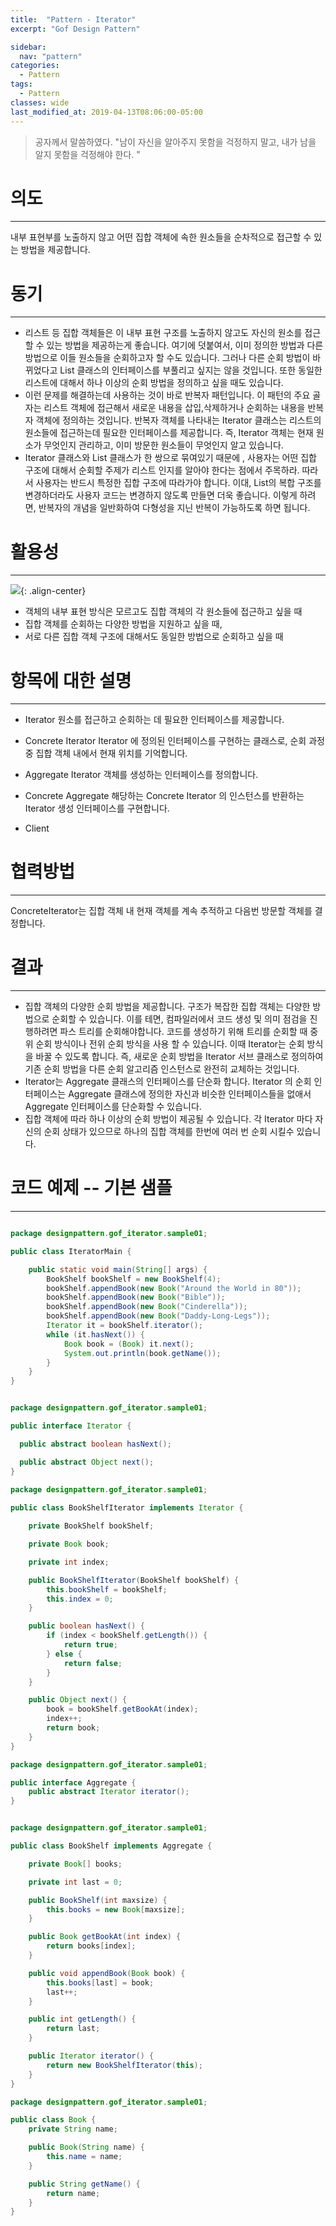 ```yaml
---
title:  "Pattern - Iterator"
excerpt: "Gof Design Pattern"

sidebar:
  nav: "pattern"
categories:
  - Pattern
tags:
  - Pattern 
classes: wide
last_modified_at: 2019-04-13T08:06:00-05:00
---
```


> 공자께서 말씀하였다. "남이 자신을 알아주지 못함을 걱정하지 말고, 내가 남을 알지 못함을 걱정해야 한다. "

# 의도 

***

내부 표현부를 노출하지 않고 어떤 집합 객체에 속한 원소들을 순차적으로 접근할 수 있는 방법을 제공합니다.

# 동기

***

- 리스트 등 집합 객체들은 이 내부 표현 구조를 노출하지 않고도 자신의 원소를 접근할 수 있는 방법을 제공하는게 좋습니다. 여기에 덧붙여서, 이미 정의한 방법과 다른 방법으로 이들 원소들을 순회하고자 할 수도 있습니다. 그러나 다른 순회 방법이 바뀌었다고 List 클래스의 인터페이스를 부풀리고 싶지는 않을 것입니다. 또한 동일한 리스트에 대해서 하나 이상의 순회 방법을 정의하고 싶을 때도 있습니다.
- 이런 문제를 해결하는데 사용하는 것이 바로 반복자 패턴입니다. 이 패턴의 주요 골자는 리스트 객체에 접근해서 새로운 내용을 삽입,삭제하거나 순회하는 내용을 반복자 객체에 정의하는 것입니다. 반복자 객체를 나타내는 Iterator 클래스는 리스트의 원소들에 접근하는데 필요한 인터페이스를 제공합니다. 즉, Iterator 객체는 현재 원소가 무엇인지 관리하고, 이미 방문한 원소들이 무엇인지 알고 있습니다.
- Iterator 클래스와 List 클래스가 한 쌍으로 묶여있기 때문에 , 사용자는 어떤 집합 구조에 대해서 순회할 주제가 리스트 인지를 알아야 한다는 점에서 주목하라. 따라서 사용자는 반드시 특정한 집합 구조에 따라가야 합니다. 이대, List의 복합 구조를 변경하더라도 사용자 코드는 변경하지 않도록 만들면 더욱 좋습니다. 이렇게 하려면, 반복자의 개념을 일반화하여 다형성을 지닌 반복이 가능하도록 하면 됩니다.

# 활용성 

***

![](https://keepinmindsh.github.io/lines/assets/img/iterator.png){: .align-center}

- 객체의 내부 표현 방식은 모르고도 집합 객체의 각 원소들에 접근하고 싶을 때
- 집합 객체를 순회하는 다양한 방법을 지원하고 싶을 때,
- 서로 다른 집합 객체 구조에 대해서도 동일한 방법으로 순회하고 싶을 때

# 항목에 대한 설명  

***

- Iterator
원소를 접근하고 순회하는 데 필요한 인터페이스를 제공합니다.

- Concrete Iterator
Iterator 에 정의된 인터페이스를 구현하는 클래스로, 순회 과정 중 집합 객체 내에서 현재 위치를 기억합니다.

- Aggregate
Iterator 객체를 생성하는 인터페이스를 정의합니다.

- Concrete Aggregate
해당하는 Concrete Iterator 의 인스턴스를 반환하는 Iterator 생성 인터페이스를 구현합니다.

- Client

# 협력방법 

***

ConcreteIterator는 집합 객체 내 현재 객체를 계속 추적하고 다음번 방문할 객체를 결정합니다.

# 결과 

***

- 집합 객체의 다양한 순회 방법을 제공합니다.
구조가 복잡한 집합 객체는 다양한 방법으로 순회할 수 있습니다. 이를 테면, 컴파일러에서 코드 생성 및 의미 점검을 진행하려면 파스 트리를 순회해야합니다.
코드를 생성하기 위해 트리를 순회할 때 중위 순회 방식이나 전위 순회 방식을 사용 할 수 있습니다.
이때 Iterator는 순회 방식을 바꿀 수 있도록 합니다.
즉, 새로운 순회 방법을 Iterator 서브 클래스로 정의하여 기존 순회 방법을 다른 순회 알고리즘 인스턴스로 완전히 교체하는 것입니다.
- Iterator는 Aggregate 클래스의 인터페이스를 단순화 합니다.
Iterator 의 순회 인터페이스는 Aggregate 클래스에 정의한 자신과 비슷한 인터페이스들을 없애서 Aggregate 인터페이스를 단순화할 수 있습니다.
- 집합 객체에 따라 하나 이상의 순회 방법이 제공될 수 있습니다.
각 Iterator 마다 자신의 순회 상태가 있으므로 하나의 집합 객체를 한번에 여러 번 순회 시킬수 있습니다.

# 코드 예제 -- 기본 샘플 

***

```java

package designpattern.gof_iterator.sample01;

public class IteratorMain {

    public static void main(String[] args) {
        BookShelf bookShelf = new BookShelf(4);
        bookShelf.appendBook(new Book("Around the World in 80"));
        bookShelf.appendBook(new Book("Bible"));
        bookShelf.appendBook(new Book("Cinderella"));
        bookShelf.appendBook(new Book("Daddy-Long-Legs"));
        Iterator it = bookShelf.iterator();
        while (it.hasNext()) {
            Book book = (Book) it.next();
            System.out.println(book.getName());
        }
    }
}

```

```java

package designpattern.gof_iterator.sample01;

public interface Iterator {

  public abstract boolean hasNext();

  public abstract Object next();
}
                                      
package designpattern.gof_iterator.sample01;

public class BookShelfIterator implements Iterator {

    private BookShelf bookShelf;

    private Book book;

    private int index;

    public BookShelfIterator(BookShelf bookShelf) {
        this.bookShelf = bookShelf;
        this.index = 0;
    }

    public boolean hasNext() {
        if (index < bookShelf.getLength()) {
            return true;
        } else {
            return false;
        }
    }

    public Object next() {
        book = bookShelf.getBookAt(index);
        index++;
        return book;
    }
}

package designpattern.gof_iterator.sample01;

public interface Aggregate {
    public abstract Iterator iterator();
}


package designpattern.gof_iterator.sample01;

public class BookShelf implements Aggregate {

    private Book[] books;

    private int last = 0;

    public BookShelf(int maxsize) {
        this.books = new Book[maxsize];
    }

    public Book getBookAt(int index) {
        return books[index];
    }

    public void appendBook(Book book) {
        this.books[last] = book;
        last++;
    }

    public int getLength() {
        return last;
    }

    public Iterator iterator() {
        return new BookShelfIterator(this);
    }
}

package designpattern.gof_iterator.sample01;

public class Book {
    private String name;

    public Book(String name) {
        this.name = name;
    }

    public String getName() {
        return name;
    }
}

```
